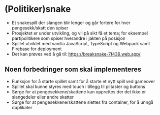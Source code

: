 # (Politiker)snake
- Et snakespill der slangen blir lenger og går fortere for hver pengesekk/skatt den spiser
- Prosjektet er under utvikling, og vil på sikt få et tema; for eksempel partipolitikere som spiser hverandre i jakten på posisjon
- Spillet utviklet med vanilla JavaScript, TypeScript og Webpack samt Firebase for deployment
- Det kan prøves ved å gå til: https://breaksnake-7f439.web.app/

## Noen forbedringer som skal implementeres
- Funksjon for å starte spillet samt for å starte et nytt spill ved gameover
- Spillet skal kunne styres med touch i tillegg til piltaster og buttons
- Sørge for at pengesekkene/skattene kun opprettes der det ikke er slangedeler eller andre skatter
- Sørge for at pengesekkene/skattene slettes fra container, for å unngå duplikater